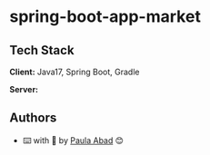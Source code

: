 # spring-boot-app-market

## Tech Stack

**Client:** Java17, Spring Boot, Gradle

**Server:**


## Authors

- ⌨️ with :purple_heart: by [Paula Abad](http://www.linkedin.com/in/paulabadt) 😊

